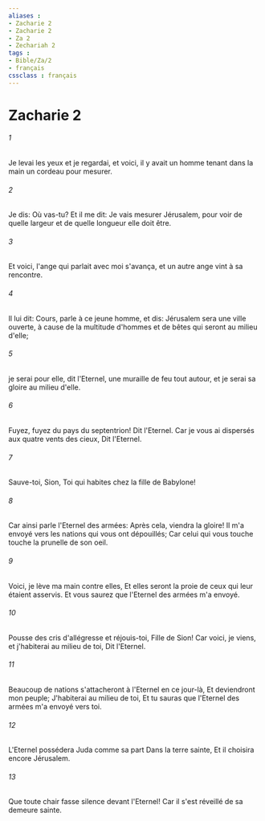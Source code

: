 ```yaml
---
aliases : 
- Zacharie 2
- Zacharie 2
- Za 2
- Zechariah 2
tags : 
- Bible/Za/2
- français
cssclass : français
---
```


# Zacharie 2

###### 1
Je levai les yeux et je regardai, et voici, il y avait un homme tenant dans la main un cordeau pour mesurer.
###### 2
Je dis: Où vas-tu? Et il me dit: Je vais mesurer Jérusalem, pour voir de quelle largeur et de quelle longueur elle doit être.
###### 3
Et voici, l'ange qui parlait avec moi s'avança, et un autre ange vint à sa rencontre.
###### 4
Il lui dit: Cours, parle à ce jeune homme, et dis: Jérusalem sera une ville ouverte, à cause de la multitude d'hommes et de bêtes qui seront au milieu d'elle;
###### 5
je serai pour elle, dit l'Eternel, une muraille de feu tout autour, et je serai sa gloire au milieu d'elle.
###### 6
Fuyez, fuyez du pays du septentrion! Dit l'Eternel. Car je vous ai dispersés aux quatre vents des cieux, Dit l'Eternel.
###### 7
Sauve-toi, Sion, Toi qui habites chez la fille de Babylone!
###### 8
Car ainsi parle l'Eternel des armées: Après cela, viendra la gloire! Il m'a envoyé vers les nations qui vous ont dépouillés; Car celui qui vous touche touche la prunelle de son oeil.
###### 9
Voici, je lève ma main contre elles, Et elles seront la proie de ceux qui leur étaient asservis. Et vous saurez que l'Eternel des armées m'a envoyé.
###### 10
Pousse des cris d'allégresse et réjouis-toi, Fille de Sion! Car voici, je viens, et j'habiterai au milieu de toi, Dit l'Eternel.
###### 11
Beaucoup de nations s'attacheront à l'Eternel en ce jour-là, Et deviendront mon peuple; J'habiterai au milieu de toi, Et tu sauras que l'Eternel des armées m'a envoyé vers toi.
###### 12
L'Eternel possédera Juda comme sa part Dans la terre sainte, Et il choisira encore Jérusalem.
###### 13
Que toute chair fasse silence devant l'Eternel! Car il s'est réveillé de sa demeure sainte.
